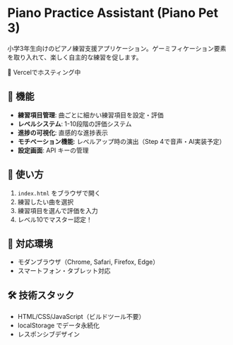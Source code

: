 # Piano Practice Assistant (Piano Pet 3)

小学3年生向けのピアノ練習支援アプリケーション。ゲーミフィケーション要素を取り入れて、楽しく自主的な練習を促します。

🚀 Vercelでホスティング中

## 🎯 機能

- **練習項目管理**: 曲ごとに細かい練習項目を設定・評価
- **レベルシステム**: 1-10段階の評価システム
- **進捗の可視化**: 直感的な進捗表示
- **モチベーション機能**: レベルアップ時の演出（Step 4で音声・AI実装予定）
- **設定画面**: API キーの管理

## 🚀 使い方

1. `index.html` をブラウザで開く
2. 練習したい曲を選択
3. 練習項目を選んで評価を入力
4. レベル10でマスター認定！

## 📱 対応環境

- モダンブラウザ（Chrome, Safari, Firefox, Edge）
- スマートフォン・タブレット対応

## 🛠️ 技術スタック

- HTML/CSS/JavaScript（ビルドツール不要）
- localStorage でデータ永続化
- レスポンシブデザイン